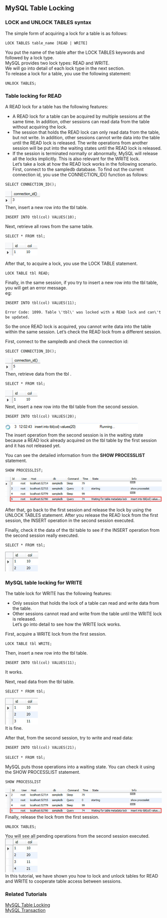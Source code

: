 ## **MySQL Table Locking**  
### LOCK and UNLOCK TABLES syntax  
The simple form of acquiring a lock for a table is as follows:  
```
LOCK TABLES table_name [READ | WRITE]
```
You put the name of the table after the LOCK TABLES keywords and followed by a lock type.   
MySQL provides two lock types: READ and WRITE.  
We will go into detail of each lock type in the next section.  
To release a lock for a table, you use the following statement:  
```
UNLOCK TABLES;
```
### Table locking for READ  
A READ lock for a table has the following features:  
- A READ lock for a table can be acquired by multiple sessions at the same time. In addition, other sessions can read data from the table without acquiring the lock.  
- The session that holds the READ lock can only read data from the table, but not write. In addition, other sessions cannot write data into the table until the READ lock is released. The write operations from another session will be put into the waiting states until the READ lock is released.  
- If the session is terminated normally or abnormally, MySQL will release all the locks implicitly. This is also relevant for the WRITE lock.  
Let’s take a look at how the READ lock works in the following scenario.  
First, connect to the sampledb database. To find out the current connection id, you use the CONNECTION_ID() function as follows:  
```
SELECT CONNECTION_ID();
``` 
![first-session-id](https://github.com/hatcherfang/Database/blob/master/mysql/img/first-session-id.jpg)  
Then, insert a new row into the tbl table.  
```
INSERT INTO tbl(col) VALUES(10);
```
Next, retrieve all rows from the same table.  
```
SELECT * FROM tbl;
```
![tbl-data-first-session](https://github.com/hatcherfang/Database/blob/master/mysql/img/tbl-data-first-session.jpg)  

After that, to acquire a lock, you use the LOCK TABLE statement.  
```
LOCK TABLE tbl READ;
```
Finally, in the same session, if you try to insert a new row into the tbl table, you will get an error message.  
eg:  
```
INSERT INTO tbl(col) VALUES(11);
```
```
Error Code: 1099. Table \'tbl\' was locked with a READ lock and can\'t be updated.  
```
So the once READ lock is acquired, you cannot write data into the table within the same session. Let’s check the READ lock from a different session.  

First, connect to the sampledb and check the connection id:  
```
SELECT CONNECTION_ID();
```
![table-lock-second-session](https://github.com/hatcherfang/Database/blob/master/mysql/img/table-lock-second-session.jpg)  
Then, retrieve data from the tbl .   
```
SELECT * FROM tbl;
```
![tbl-data-first-session](https://github.com/hatcherfang/Database/blob/master/mysql/img/tbl-data-first-session.jpg)  
Next, insert a new row into the tbl table from the second session.  
```
INSERT INTO tbl(col) VALUES(20);
```
![table-lock-waiting-status](https://github.com/hatcherfang/Database/blob/master/mysql/img/table-lock-waiting-status.jpg)  
The insert operation from the second session is in the waiting state because a READ lock already acquired on the tbl table by the first session and it has not released yet.  

You can see the detailed information from the **SHOW PROCESSLIST** statement.  
```
SHOW PROCESSLIST;
```
![show-processlist-table-lock](https://github.com/hatcherfang/Database/blob/master/mysql/img/show-processlist-table-lock.jpg)  

After that, go back to the first session and release the lock by using the UNLOCK TABLES statement. After you release the READ lock from the first session, the INSERT operation in the second session executed.  

Finally, check it the data of the tbl table to see if the INSERT operation from the second session really executed.  
```
SELECT * FROM tbl;
```
![tbl-data-after-releasing-lock](https://github.com/hatcherfang/Database/blob/master/mysql/img/tbl-data-after-releasing-lock.jpg)  
### MySQL table locking for WRITE  
The table lock for WRITE has the following features:  

- Only session that holds the lock of a table can read and write data from the table.  
- Other sessions cannot read and write from the table until the WRITE lock is released.  
Let’s go into detail to see how the WRITE lock works.  

First, acquire a WRITE lock from the first session.  
```
LOCK TABLE tbl WRITE;
```
Then, insert a new row into the tbl table.  
```
INSERT INTO tbl(col) VALUES(11);
```
It works.  

Next, read data from the tbl table.  

```
SELECT * FROM tbl;
```
![table-lock-write](https://github.com/hatcherfang/Database/blob/master/mysql/img/table-lock-write.jpg)  
It is fine.  

After that, from the second session, try to write and read data:  

```
INSERT INTO tbl(col) VALUES(21);

SELECT * FROM tbl;
```

MySQL puts those operations into a waiting state. You can check it using the SHOW PROCESSLIST statement.  

```
SHOW PROCESSLIST
```
![show-processlist-table-lock1](https://github.com/hatcherfang/Database/blob/master/mysql/img/show-processlist-table-lock1.jpg)  
Finally, release the lock from the first session.  

```
UNLOCK TABLES;  
```
You will see all pending operations from the second session executed.  
![table-tbl-data-after-unlock](https://github.com/hatcherfang/Database/blob/master/mysql/img/table-tbl-data-after-unlock.jpg)  
In this tutorial, we have shown you how to lock and unlock tables for READ and WRITE to cooperate table access between sessions.  

### Related Tutorials  

[MySQL Table Locking](http://www.mysqltutorial.org/mysql-table-locking/)  
[MySQL Transaction](http://www.mysqltutorial.org/mysql-transaction.aspx)  
